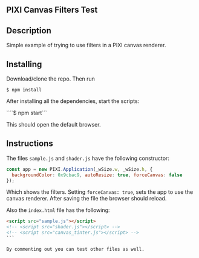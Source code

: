 ## PIXI Canvas Filters Test

## Description
Simple example of trying to use filters in a PIXI canvas renderer.

## Installing
Download/clone the repo. Then run

```$ npm install```

After installing all the dependencies, start the scripts:

````$ npm start```

This should open the default browser.

## Instructions
The files `sample.js` and `shader.js` have the following constructor:

```js
const app = new PIXI.Application(_wSize.w, _wSize.h, {
  backgroundColor: 0x9cbac9, autoResize: true, forceCanvas: false
});
```

Which shows the filters. Setting `forceCanvas: true`, sets the app to use the canvas renderer. After saving the file the browser should reload.

Also the `index.html` file has the following:

````html
<script src="sample.js"></script>
<!-- <script src="shader.js"></script> -->
<!-- <script src="canvas_tinter.js"></script> -->
```

By commenting out you can test other files as well.
